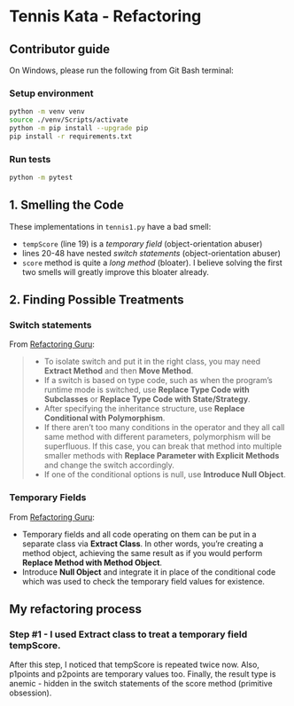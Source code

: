 # Tennis Kata - Refactoring

## Contributor guide

On Windows, please run the following from Git Bash terminal:

### Setup environment
```bash
python -m venv venv
source ./venv/Scripts/activate
python -m pip install --upgrade pip
pip install -r requirements.txt
```

### Run tests
```bash
python -m pytest
```

## 1. Smelling the Code

These implementations in `tennis1.py` have a bad smell:
- `tempScore` (line 19) is a *temporary field* (object-orientation abuser)
- lines 20-48 have nested *switch statements* (object-orientation abuser)
- `score` method is quite a *long method* (bloater). I believe solving the first two smells will greatly improve this bloater already.

## 2. Finding Possible Treatments

### Switch statements

From [Refactoring Guru](https://refactoring.guru/smells/switch-statements):

> - To isolate switch and put it in the right class, you may need **Extract Method** and then **Move Method**.
>- If a switch is based on type code, such as when the program’s runtime mode is switched, use **Replace Type Code with Subclasses** or **Replace Type Code with State/Strategy**.
> - After specifying the inheritance structure, use **Replace Conditional with Polymorphism**.
> - If there aren’t too many conditions in the operator and they all call same method with different parameters, polymorphism will be superfluous. If this case, you can break that method into multiple smaller methods with **Replace Parameter with Explicit Methods** and change the switch accordingly.
> - If one of the conditional options is null, use **Introduce Null Object**.

### Temporary Fields

From [Refactoring Guru](https://refactoring.guru/smells/switch-statements):

- Temporary fields and all code operating on them can be put in a separate class via **Extract Class**. In other words, you’re creating a method object, achieving the same result as if you would perform **Replace Method with Method Object**.
- Introduce **Null Object** and integrate it in place of the conditional code which was used to check the temporary field values for existence.

## My refactoring process

### Step #1 - I used Extract class to treat a temporary field tempScore. 

After this step, I noticed that tempScore is repeated twice now. Also, p1points and p2points are temporary values too. Finally, the result type is anemic - hidden in the switch statements of the score method (primitive obsession).